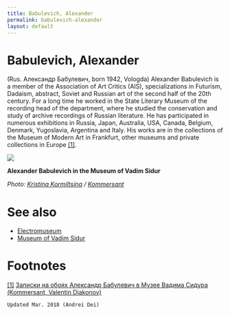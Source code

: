 ```yaml
---
title: Babulevich, Alexander
permalink: babulevich-alexander
layout: default
---
```


# Babulevich, Alexander

(Rus. Александр Бабулевич, born 1942, Vologda) Alexander Babulevich is a member of the Association of Art Critics (AIS), specializations in Futurism, Dadaism, abstract, Soviet and Russian art of the second half of the 20th century. For a long time he worked in the State Literary Museum of the recording head of the department, where he studied the conservation and study of archive recordings of Russian literature. He has participated in numerous exhibitions in Russia, Japan, Australia, USA, Canada, Belgium, Denmark, Yugoslavia, Argentina and Italy. His works are in the collections of the Museum of Modern Art in Frankfurt, other museums and private collections in Europe <span id="a1">[\[1\]](#f1)</span>.

![](https://im9.kommersant.ru/Issues.photo/DAILY/2016/004/KMO_151753_00017_1_t222_211749.jpg)

**Alexander Babulevich in the Museum of Vadim Sidur**

*Photo: [Kristina Kormiltsina](kormiltsina-kristina) / [Kommersant](https://www.kommersant.ru/photo/photo/69729/563188)*

# See also

- [Electromuseum](electromuseum)
- [Museum of Vadim Sidur](museum-of-vadim-sidur)

# Footnotes

[[1]](#a1) <span id="f1"></span> [Записки на обоях Александр Бабулевич в Музее Вадима Сидура (Kommersant, Valentin Diakonov)](https://www.kommersant.ru/gallery/2891217)

`Updated Mar. 2018 (Andrei Dei)`
